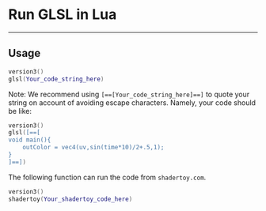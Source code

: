 # Run GLSL in Lua
---

## Usage

```lua:glsl.lua
version3()
glsl(Your_code_string_here)
```

Note: We recommend using `[==[Your_code_string_here]==]` to quote your string on account of avoiding escape characters. Namely, your code should be like: 

```lua:glsl2.lua
version3()
glsl([==[
void main(){
    outColor = vec4(uv,sin(time*10)/2+.5,1);
}
]==])
```

The following function can run the code from `shadertoy.com`. 

```lua:shadertoy.lua
version3()
shadertoy(Your_shadertoy_code_here)
```